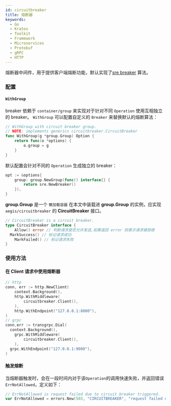 ```yaml
---
id: circuitbreaker
title: 熔断器
keywords:
  - Go
  - Kratos
  - Toolkit
  - Framework
  - Microservices
  - Protobuf
  - gRPC
  - HTTP
---
```


熔断器中间件，用于提供客户端熔断功能，默认实现了[sre breaker](https://github.com/go-kratos/aegis/tree/main/circuitbreaker/sre) 算法。

### 配置

#### `WithGroup`

breaker 依赖于  `container/group`  来实现对于针对不同 `Operation` 使用互相独立的 breaker。
`WithGroup` 可以配置自定义的 `Breaker` 来替换默认的熔断算法：

```go
// WithGroup with circuit breaker group.
// NOTE: implements generics circuitbreaker.CircuitBreaker
func WithGroup(g *group.Group) Option {
	return func(o *options) {
		o.group = g
	}
}
```

默认配置会针对不同的 `Operation` 生成独立的 breaker：
```go
opt := &options{
	group: group.NewGroup(func() interface{} {
		return sre.NewBreaker()
	}),
}
```

**group.Group** 是一个 `懒加载容器` 在本文中装载进 **group.Group** 的实例，应实现 `aegis/circuitbreaker` 的 **CircuitBreaker** 接口。

```go
// CircuitBreaker is a circuit breaker.
type CircuitBreaker interface {
	Allow() error // 判断请求是否允许发送,如果返回 error 则表示请求被拒绝
  MarkSuccess() // 标记请求成功
	MarkFailed() // 标记请求失败
}
```



### 使用方法

#### 在 Client 请求中使用熔断器

```go
// http
conn, err := http.NewClient(
	context.Background(),
	http.WithMiddleware(
		circuitbreaker.Client(),
	),
	http.WithEndpoint("127.0.0.1:8000"),
)
// grpc 
conn,err := transgrpc.Dial(
  context.Background(), 
	grpc.WithMiddleware(
		circuitbreaker.Client(),
	),
  grpc.WithEndpoint("127.0.0.1:9000"),
)
```

#### 触发熔断

当熔断器触发时，会在一段时间内对于该`Operation`的调用快速失败，并返回错误`ErrNotAllowed`，定义如下：

```go
// ErrNotAllowed is request failed due to circuit breaker triggered.
var ErrNotAllowed = errors.New(503, "CIRCUITBREAKER", "request failed due to circuit breaker triggered")
```

